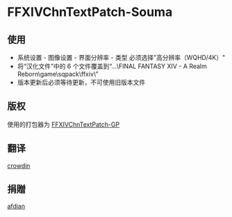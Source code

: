 # FFXIVChnTextPatch-Souma

## 使用

- 系统设置 - 图像设置 - 界面分辨率 - 类型 必须选择"高分辨率（WQHD/4K）"
- 将“汉化文件”中的 6 个文件覆盖到“...\FINAL FANTASY XIV - A Realm Reborn\game\sqpack\ffxiv\”
- 版本更新后必须等待更新，不可使用旧版本文件

## 版权

使用的打包器为 [FFXIVChnTextPatch-GP](https://github.com/GpointChen/FFXIVChnTextPatch-GP)

## 翻译

[crowdin](https://zh.crowdin.com/project/ffxiv-localization/zh-CN)

## 捐贈

[afdian](https://afdian.net/a/Souma)
